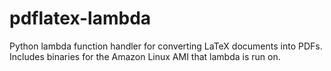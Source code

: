 # pdflatex-lambda
Python lambda function handler for converting LaTeX documents into PDFs. Includes binaries for the Amazon Linux AMI that lambda is run on.
